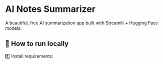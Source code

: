 # AI Notes Summarizer

A beautiful, free AI summarization app built with Streamlit + Hugging Face models.

## 🚀 How to run locally
1️⃣ Install requirements:

